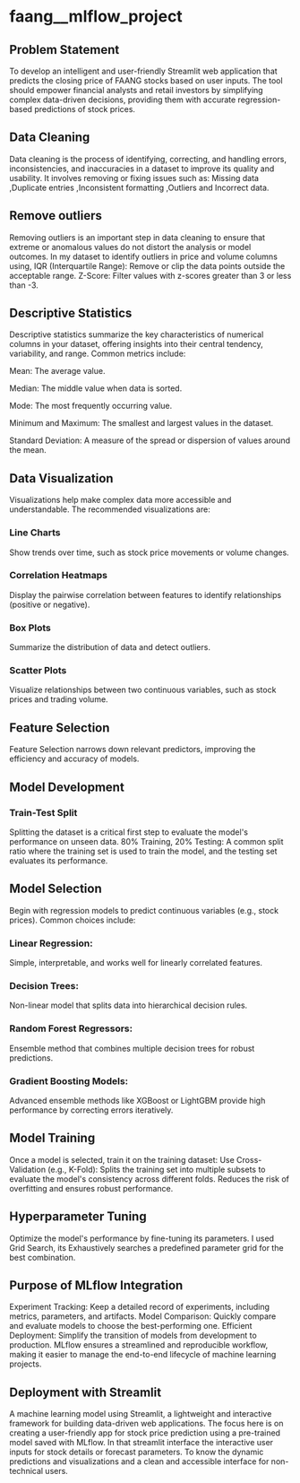 # faang__mlflow_project
## Problem Statement
To develop an intelligent and user-friendly Streamlit web application that predicts the closing price of FAANG stocks based on user inputs.
The tool should empower financial analysts and retail investors by simplifying complex data-driven decisions, providing them with accurate regression-based predictions of stock prices.
## Data Cleaning
Data cleaning  is the process of identifying, correcting, and handling errors, inconsistencies, and inaccuracies in a dataset to improve its quality and usability. It involves removing or fixing issues such as:
Missing data ,Duplicate entries ,Inconsistent formatting ,Outliers and Incorrect data.
## Remove outliers 
Removing outliers is an important step in data cleaning to ensure that extreme or anomalous values do not distort the analysis or model outcomes. 
In my dataset to identify outliers in price and volume columns using,
IQR (Interquartile Range): Remove or clip the data points outside the acceptable range.
Z-Score: Filter values with z-scores greater than 3 or less than -3.
## Descriptive Statistics
Descriptive statistics summarize the key characteristics of numerical columns in your dataset, offering insights into their central tendency, variability, and range. Common metrics include:

Mean: The average value.

Median: The middle value when data is sorted.

Mode: The most frequently occurring value.

Minimum and Maximum: The smallest and largest values in the dataset.

Standard Deviation: A measure of the spread or dispersion of values around the mean.
## Data Visualization
Visualizations help make complex data more accessible and understandable. The recommended visualizations are:

### Line Charts
Show trends over time, such as stock price movements or volume changes.
### Correlation Heatmaps
Display the pairwise correlation between features to identify relationships (positive or negative).
### Box Plots
Summarize the distribution of data and detect outliers.
### Scatter Plots
Visualize relationships between two continuous variables, such as stock prices and trading volume.
## Feature Selection 
Feature Selection narrows down relevant predictors, improving the efficiency and accuracy of models.
## Model Development
### Train-Test Split
Splitting the dataset is a critical first step to evaluate the model's performance on unseen data.
80% Training, 20% Testing: A common split ratio where the training set is used to train the model, and the testing set evaluates its performance.
## Model Selection
Begin with regression models to predict continuous variables (e.g., stock prices). Common choices include:

### Linear Regression:
Simple, interpretable, and works well for linearly correlated features.
### Decision Trees:
Non-linear model that splits data into hierarchical decision rules.
### Random Forest Regressors:
Ensemble method that combines multiple decision trees for robust predictions.
### Gradient Boosting Models:
Advanced ensemble methods like XGBoost or LightGBM provide high performance by correcting errors iteratively.
## Model Training
Once a model is selected, train it on the training dataset:
Use Cross-Validation (e.g., K-Fold):
Splits the training set into multiple subsets to evaluate the model's consistency across different folds.
Reduces the risk of overfitting and ensures robust performance.
## Hyperparameter Tuning
Optimize the model's performance by fine-tuning its parameters.
I used Grid Search, its Exhaustively searches a predefined parameter grid for the best combination.
## Purpose of MLflow Integration
Experiment Tracking: Keep a detailed record of experiments, including metrics, parameters, and artifacts.
Model Comparison: Quickly compare and evaluate models to choose the best-performing one.
Efficient Deployment: Simplify the transition of models from development to production.
MLflow ensures a streamlined and reproducible workflow, making it easier to manage the end-to-end lifecycle of machine learning projects.
## Deployment with Streamlit
A machine learning model using Streamlit, a lightweight and interactive framework for building data-driven web applications.
The focus here is on creating a user-friendly app for stock price prediction using a pre-trained model saved with MLflow.
In that streamlit interface the interactive user inputs for stock details or forecast parameters.
To know the dynamic predictions and visualizations and a clean and accessible interface for non-technical users.
